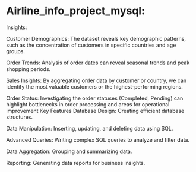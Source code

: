# Airline_info_project_mysql:

Insights:

Customer Demographics: The dataset reveals key demographic patterns, such as the concentration of customers in specific countries and age groups.

Order Trends: Analysis of order dates can reveal seasonal trends and peak shopping periods.

Sales Insights: By aggregating order data by customer or country, we can identify the most valuable customers or the highest-performing regions.

Order Status: Investigating the order statuses (Completed, Pending) can highlight bottlenecks in order processing and areas for operational improvement
Key Features
Database Design: Creating efficient database structures.

Data Manipulation: Inserting, updating, and deleting data using SQL.

Advanced Queries: Writing complex SQL queries to analyze and filter data.

Data Aggregation: Grouping and summarizing data.

Reporting: Generating data reports for business insights.
